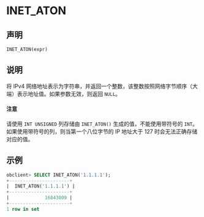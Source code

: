 # INET_ATON

## 声明

```sql
INET_ATON(expr)
```

## 说明

将 IPv4 网络地址表示为字符串，并返回一个整数，该整数按照网络字节顺序（大端）表示地址值。如果参数无效，则返回 `NULL`。

  <main id="notice" type='notice'>
    <h4>注意</h4>
    <p>请使用 <code>INT UNSIGNED</code> 列存储由 <code>INET_ATON()</code> 生成的值，不能使用带符号的 <code>INT</code>。如果使用带符号的列，则当第一个八位字节的 IP 地址大于 127 时会无法正确存储对应的值。</p>
  </main>

## 示例

```sql
obclient> SELECT INET_ATON('1.1.1.1');
+----------------------+
|  INET_ATON('1.1.1.1') |
+----------------------+
|             16843009 |
+----------------------+
1 row in set
```
